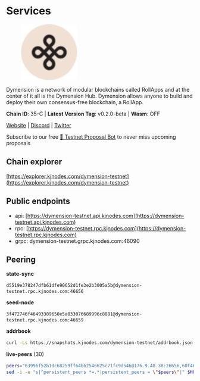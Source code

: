# Services

<figure><img src="https://raw.githubusercontent.com/kj89/cosmos-images/main/logos/dymension.png" width="150" alt=""><figcaption></figcaption></figure>

Dymension is a network of modular blockchains called RollApps  and at the center of it all is the Dymension Hub. Dymension  allows anyone to build and deploy their own consensus-free blockchain, a RollApp.

**Chain ID**: 35-C | **Latest Version Tag**: v0.2.0-beta | **Wasm**: OFF

[Website](https://dymension.xyz/) | [Discord](https://discord.gg/dymension) | [Twitter](https://twitter.com/dymensionXYZ)



Subscribe to our free [🤖 Testnet Proposal Bot](https://t.me/kjnodes_testnet_proposal_bot) to never miss upcoming proposals


## Chain explorer
[https://explorer.kjnodes.com/dymension-testnet](https://explorer.kjnodes.com/dymension-testnet)

## Public endpoints

* api: [https://dymension-testnet.api.kjnodes.com](https://dymension-testnet.api.kjnodes.com)
* rpc: [https://dymension-testnet.rpc.kjnodes.com](https://dymension-testnet.rpc.kjnodes.com)
* grpc: dymension-testnet.grpc.kjnodes.com:46090

## Peering

**state-sync**

```text
d5519e378247dfb61dfe90652d1fe3e2b3005a5b@dymension-testnet.rpc.kjnodes.com:46656
```

**seed-node**

```text
3f472746f46493309650e5a033076689996c8881@dymension-testnet.rpc.kjnodes.com:46659
```

**addrbook**
```bash
curl -Ls https://snapshots.kjnodes.com/dymension-testnet/addrbook.json > $HOME/.dymension/config/addrbook.json
```

**live-peers** (30)
```bash
peers="63996f52b1dc68259ff64bb2546625c71fc9d546@176.9.48.38:26656,60f464943e6434579abdfa28a3122bd2d6008dec@139.99.68.119:26656,e374d21e689d4e1832ef72e0dae2a9bca435ba36@95.217.114.220:46656,26dc1602cfb6fac8a58ea621cc859403fb100b04@178.44.116.188:36656,2d05753b4f5ac3bcd824afd96ea268d9c32ed84d@65.108.132.239:18656,747d05bfe9f3e0c2e0462ac351c577699e1d9b8c@207.244.244.194:26656,98a03e1d03c1646e982b3379c0132d3828b0cacd@37.128.87.66:26656,8b5367df2b1287174ce8950654953d81a7d69a29@144.76.201.43:26556,c26dc8486e8c4817e154812462993ce562cda221@65.108.231.124:32656,3a1e280b47ba71e11c2f1d800d0dd837cd40ed08@38.242.246.215:26656,0cc10d01b749a1e8b8d14c077140c776394d31e5@65.108.9.164:21456,a85420b25181bdb9b3a38741c48dafd5fb3b922f@209.34.205.57:26656,4d2ec1e61d61550fc5bfacc57e971ff9b6181152@135.181.180.29:26656,ba2ef45240cc997443df795b801a34602ba68b55@65.109.92.241:17886,22acf9a303e825ce04171ef26e2326c09aeb238b@47.147.226.228:55656,0ee31ef97ba6b6c13b25b5c528163f2092821c2d@65.21.132.27:24856,7c720f2d079174ed7ce478b026ac3906a630d716@167.99.178.186:26656,88e09de4c713ecb3497f39f6e6c599aea7a10750@65.109.38.111:20556,5c2a752c9b1952dbed075c56c600c3a79b58c395@195.3.220.54:27086,c6cdcc7f8e1a33f864956a8201c304741411f219@3.214.163.125:26656,b8d08951d68da03af8f9272bf77684811197c289@95.216.41.160:26656,b24974dd15a984f882438d907ee97c6baf1ae766@185.177.116.36:656,a6b148f8419992dd2a1c4733f0b707d489580ae8@109.238.12.65:27656,6204710a0d089566b6df85ae4aee595afdd23cbb@146.190.40.115:26656,09927421cd3aa47bc81f8f981e15c547bc490121@5.9.83.110:26656,965694b051742c2da0ea66502dd9bfeea38de265@198.244.228.235:26656,43a46e2fbe871246e8fee045749d0a4677042b0c@95.217.216.88:46656,77791ee9b1eb56682335c451c296f450ee649c01@44.209.89.17:26656,5dbbb68e0c8a86bdc372cf1de0691f1cdc6a96ad@82.208.23.223:27656,d5519e378247dfb61dfe90652d1fe3e2b3005a5b@65.109.68.190:46656"
sed -i -e "s|^persistent_peers *=.*|persistent_peers = \"$peers\"|" $HOME/.dymension/config/config.toml
```
